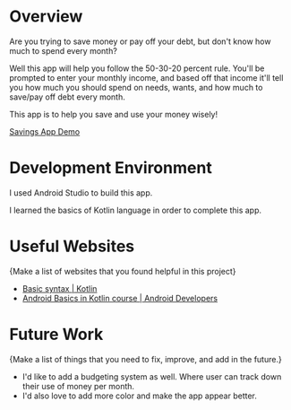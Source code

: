 # Overview

Are you trying to save money or pay off your debt, but don't know how much to spend every month?

Well this app will help you follow the 50-30-20 percent rule. You'll be prompted to enter your monthly income, and based off that income it'll tell you how much you should spend on needs, wants, and how much to save/pay off debt every month.

This app is to help you save and use your money wisely!

[Savings App Demo](http://youtube.link.goes.here)

# Development Environment

I used Android Studio to build this app.

I learned the basics of Kotlin language in order to complete this app.

# Useful Websites

{Make a list of websites that you found helpful in this project}
* [Basic syntax | Kotlin](https://kotlinlang.org/docs/basic-syntax.html)
* [Android Basics in Kotlin course | Android Developers](https://developer.android.com/courses/android-basics-kotlin/course)

# Future Work

{Make a list of things that you need to fix, improve, and add in the future.}
* I'd like to add a budgeting system as well. Where user can track down their use of money per month.
* I'd also love to add more color and make the app appear better.

